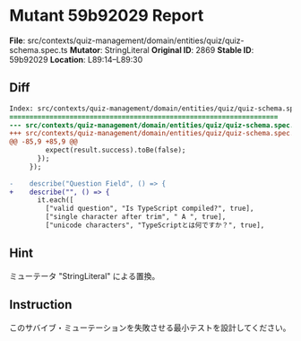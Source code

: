# Mutant 59b92029 Report

**File**: src/contexts/quiz-management/domain/entities/quiz/quiz-schema.spec.ts
**Mutator**: StringLiteral
**Original ID**: 2869
**Stable ID**: 59b92029
**Location**: L89:14–L89:30

## Diff

```diff
Index: src/contexts/quiz-management/domain/entities/quiz/quiz-schema.spec.ts
===================================================================
--- src/contexts/quiz-management/domain/entities/quiz/quiz-schema.spec.ts	original
+++ src/contexts/quiz-management/domain/entities/quiz/quiz-schema.spec.ts	mutated #2869
@@ -85,9 +85,9 @@
         expect(result.success).toBe(false);
       });
     });
 
-    describe("Question Field", () => {
+    describe("", () => {
       it.each([
         ["valid question", "Is TypeScript compiled?", true],
         ["single character after trim", " A ", true],
         ["unicode characters", "TypeScriptとは何ですか？", true],
```

## Hint

ミューテータ "StringLiteral" による置換。

## Instruction

このサバイブ・ミューテーションを失敗させる最小テストを設計してください。

